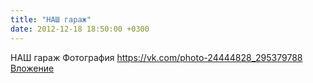 ```yaml
---
title: "НАШ гараж"
date: 2012-12-18 18:50:00 +0300
---
```


НАШ гараж
Фотография
<a class="vk-attach" href="https://vk.com/photo-24444828_295379788">https://vk.com/photo-24444828_295379788</a>
<a class="vk-attach" href="https://vk.com/photo-24444828_295379788">Вложение</a>
